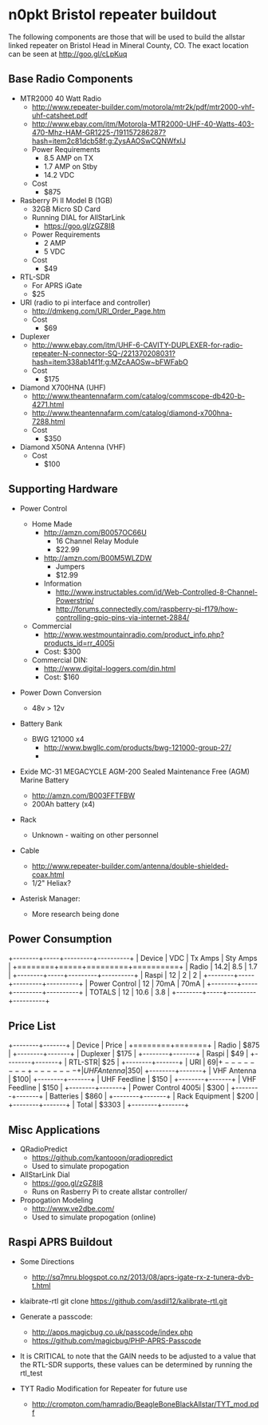 # n0pkt Bristol repeater buildout
The following components are those that will be used to build the allstar linked repeater on Bristol Head in Mineral County, CO.  The exact location can be seen at http://goo.gl/cLpKuq

## Base Radio Components
* MTR2000 40 Watt Radio
    - http://www.repeater-builder.com/motorola/mtr2k/pdf/mtr2000-vhf-uhf-catsheet.pdf
    - http://www.ebay.com/itm/Motorola-MTR2000-UHF-40-Watts-403-470-Mhz-HAM-GR1225-/191157286287?hash=item2c81dcb58f:g:ZysAAOSwCQNWfxIJ
    - Power Requirements
        + 8.5 AMP on TX
        + 1.7 AMP on Stby
        + 14.2 VDC
    - Cost
        + $875
* Rasberry Pi II Model B (1GB)
    - 32GB Micro SD Card
    - Running DIAL for AllStarLink
        + https://goo.gl/zGZ8I8
    - Power Requirements
        + 2 AMP
        + 5 VDC
    - Cost
        + $49
* RTL-SDR
    -  For APRS iGate
    -  $25
* URI (radio to pi interface and controller)
    - http://dmkeng.com/URI_Order_Page.htm
    - Cost
        + $69
* Duplexer
    - http://www.ebay.com/itm/UHF-6-CAVITY-DUPLEXER-for-radio-repeater-N-connector-SQ-/221370208031?hash=item338ab14f1f:g:MZcAAOSw~bFWFabO
    - Cost
        + $175
* Diamond X700HNA (UHF)
    - http://www.theantennafarm.com/catalog/commscope-db420-b-4271.html
    - http://www.theantennafarm.com/catalog/diamond-x700hna-7288.html
    - Cost
        + $350
* Diamond X50NA Antenna (VHF)
    - Cost
        + $100

## Supporting Hardware
* Power Control
    - Home Made
        + http://amzn.com/B0057OC66U
            * 16 Channel Relay Module
            * $22.99
        + http://amzn.com/B00M5WLZDW
            * Jumpers
            * $12.99
        + Information
            * http://www.instructables.com/id/Web-Controlled-8-Channel-Powerstrip/
            * http://forums.connectedly.com/raspberry-pi-f179/how-controlling-gpio-pins-via-internet-2884/
    -  Commercial
        +  http://www.westmountainradio.com/product_info.php?products_id=rr_4005i
        +  Cost: $300
    - Commercial DIN:
        + http://www.digital-loggers.com/din.html
        + Cost: $160
* Power Down Conversion 
    - 48v > 12v 
* Battery Bank
    - BWG 121000 x4
        + http://www.bwgllc.com/products/bwg-121000-group-27/
        + 

* Exide MC-31 MEGACYCLE AGM-200 Sealed Maintenance Free (AGM) Marine Battery
    - http://amzn.com/B003FFTFBW
    - 200Ah battery (x4)
* Rack
    - Unknown - waiting on other personnel
* Cable
    - http://www.repeater-builder.com/antenna/double-shielded-coax.html
    - 1/2" Heliax?
* Asterisk Manager:
    - More research being done

## Power Consumption
+--------+-----+---------+----------+
| Device | VDC | Tx Amps | Sty Amps |
+========+=====+=========+==========+
| Radio  | 14.2| 8.5     | 1.7      |
+--------+-----+---------+----------+
| Raspi  | 12  | 2       | 2        |
+--------+-----+---------+----------+
| Power Control | 12 | 70mA | 70mA  |
+--------+-----+---------+----------+
| TOTALS | 12  |  10.6 | 3.8 |
+--------+-----+---------+----------+

## Price List
+--------+-------+
| Device | Price |
+========+=======+
| Radio  | $875  |
+--------+-------+
| Duplexer | $175 |
+--------+-------+
| Raspi  | $49   |
+--------+-------+ 
| RTL-STR| $25   |
+--------+-------+
| URI    | $69   |
+--------+-------+
| UHF Antenna|$350|
+--------+-------+
| VHF Antenna | $100|
+--------+-------+
| UHF Feedline | $150 |
+--------+-------+
| VHF Feedline | $150 |
+--------+-------+
| Power Control 4005i | $300 |
+--------+-------+
| Batteries | $860 |
+--------+-------+
| Rack Equipment | $200 |
+--------+-------+
| Total | $3303 |
+--------+-------+

## Misc Applications
* QRadioPredict
    - https://github.com/kantooon/qradiopredict
    - Used to simulate propogation 
* AllStarLink Dial
    - https://goo.gl/zGZ8I8
    - Runs on Rasberry Pi to create allstar controller/
* Propogation Modeling
    - http://www.ve2dbe.com/
    - Used to simulate propogation (online)

## Raspi APRS Buildout
* Some Directions
    - http://sq7mru.blogspot.co.nz/2013/08/aprs-igate-rx-z-tunera-dvb-t.html
* klaibrate-rtl
        git clone https://github.com/asdil12/kalibrate-rtl.git
* Generate a passcode:
    - http://apps.magicbug.co.uk/passcode/index.php
    - https://github.com/magicbug/PHP-APRS-Passcode
* It is CRITICAL to note that the GAIN needs to be adjusted to a value that the RTL-SDR supports, these values can be determined by running the rtl_test 

* TYT Radio Modification for Repeater for future use
    - http://crompton.com/hamradio/BeagleBoneBlackAllstar/TYT_mod.pdf



